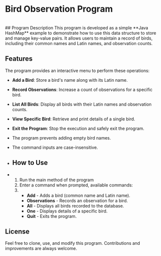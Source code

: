 # Bird Observation Program
<br>
## Program Description
This program is developed as a simple **Java HashMap** example to demonstrate how to use this data structure to store and manage key-value pairs. 
It allows users to maintain a record of birds, including their common names and Latin names, and observation counts.

## Features
The program provides an interactive menu to perform these operations:
- **Add a Bird**: Store a bird's name along with its Latin name.
- **Record Observations**: Increase a count of observations for a specific bird.
- **List All Birds**: Display all birds with their Latin names and observation counts.
- **View Specific Bird**: Retrieve and print details of a single bird.
- **Exit the Program**: Stop the execution and safely exit the program.
- The program prevents adding empty bird names.
- The command inputs are case-insensitive.

- ## How to Use
- 1. Run the main method of the program
  2. Enter a command when prompted, available commands:
  3. - **Add** - Adds a bird (common name and Latin name).
     - **Observations** - Records an observation for a bird.
     - **All** - Displays all birds recorded to the database.
     - **One** - Displays details of a specific bird.
     - **Quit** - Exits the program.
    
## License
Feel free to clone, use, and modify this program. 
Contributions and improvements are always welcome.
